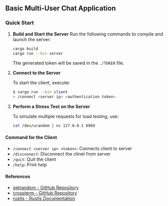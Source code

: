 ## Basic Multi-User Chat Application

### Quick Start

1. **Build and Start the Server**
   Run the following commands to compile and launch the server:
   ```bash
   cargo build
   cargo run --bin server
   ```
   The generated token will be saved in the `./TOKEN` file.

2. **Connect to the Server**

   To start the client, execute:
   ```bash
   $ cargo run --bin client
   > /connect <server ip> <authentication token>
   ```

3. **Perform a Stress Test on the Server**

   To simulate multiple requests for load testing, use:
   ```bash
   cat /dev/urandom | nc 127.0.0.1 6969
   ```

#### Command for the Client
- `/connect <server ip> <token>`: Connects client to server
- `/disconnect`: Disconnect the clinet from server
- `/quit`: Quit the client
- `/help`: Print help


#### References
- [getrandom - GitHub Repository](https://github.com/rust-random/getrandom)
- [crossterm - GitHub Repository](https://github.com/crossterm-rs/crossterm)
- [rustls - Rustls Documentation](https://docs.rs/rustls/latest/rustls/)
